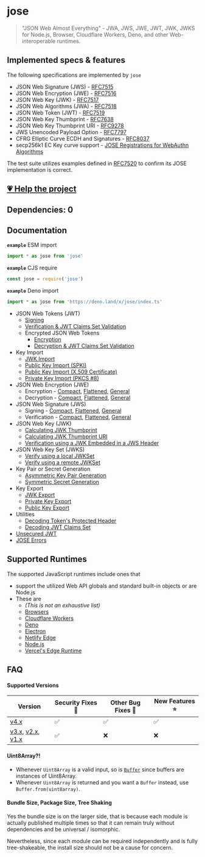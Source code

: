 # jose

> "JSON Web Almost Everything" - JWA, JWS, JWE, JWT, JWK, JWKS for Node.js, Browser, Cloudflare Workers, Deno, and other Web-interoperable runtimes.

## Implemented specs & features

The following specifications are implemented by `jose`

- JSON Web Signature (JWS) - [RFC7515][spec-jws]
- JSON Web Encryption (JWE) - [RFC7516][spec-jwe]
- JSON Web Key (JWK) - [RFC7517][spec-jwk]
- JSON Web Algorithms (JWA) - [RFC7518][spec-jwa]
- JSON Web Token (JWT) - [RFC7519][spec-jwt]
- JSON Web Key Thumbprint - [RFC7638][spec-thumbprint]
- JSON Web Key Thumbprint URI - [RFC9278][spec-thumbprint-uri]
- JWS Unencoded Payload Option - [RFC7797][spec-b64]
- CFRG Elliptic Curve ECDH and Signatures - [RFC8037][spec-okp]
- secp256k1 EC Key curve support - [JOSE Registrations for WebAuthn Algorithms][spec-secp256k1]

The test suite utilizes examples defined in [RFC7520][spec-cookbook] to confirm its JOSE
implementation is correct.

## [💗 Help the project](https://github.com/sponsors/panva)

## Dependencies: 0

## Documentation

**`example`** ESM import
```js
import * as jose from 'jose'
```

**`example`** CJS require
```js
const jose = require('jose')
```

**`example`** Deno import
```js
import * as jose from 'https://deno.land/x/jose/index.ts'
```

- JSON Web Tokens (JWT)
  - [Signing](docs/classes/jwt_sign.SignJWT.md#readme)
  - [Verification & JWT Claims Set Validation](docs/functions/jwt_verify.jwtVerify.md#readme)
  - Encrypted JSON Web Tokens
    - [Encryption](docs/classes/jwt_encrypt.EncryptJWT.md#readme)
    - [Decryption & JWT Claims Set Validation](docs/functions/jwt_decrypt.jwtDecrypt.md#readme)
- Key Import
  - [JWK Import](docs/functions/key_import.importJWK.md#readme)
  - [Public Key Import (SPKI)](docs/functions/key_import.importSPKI.md#readme)
  - [Public Key Import (X.509 Certificate)](docs/functions/key_import.importX509.md#readme)
  - [Private Key Import (PKCS #8)](docs/functions/key_import.importPKCS8.md#readme)
- JSON Web Encryption (JWE)
  - Encryption - [Compact](docs/classes/jwe_compact_encrypt.CompactEncrypt.md#readme), [Flattened](docs/classes/jwe_flattened_encrypt.FlattenedEncrypt.md#readme), [General](docs/classes/jwe_general_encrypt.GeneralEncrypt.md#readme)
  - Decryption - [Compact](docs/functions/jwe_compact_decrypt.compactDecrypt.md#readme), [Flattened](docs/functions/jwe_flattened_decrypt.flattenedDecrypt.md#readme), [General](docs/functions/jwe_general_decrypt.generalDecrypt.md#readme)
- JSON Web Signature (JWS)
  - Signing - [Compact](docs/classes/jws_compact_sign.CompactSign.md#readme), [Flattened](docs/classes/jws_flattened_sign.FlattenedSign.md#readme), [General](docs/classes/jws_general_sign.GeneralSign.md#readme)
  - Verification - [Compact](docs/functions/jws_compact_verify.compactVerify.md#readme), [Flattened](docs/functions/jws_flattened_verify.flattenedVerify.md#readme), [General](docs/functions/jws_general_verify.generalVerify.md#readme)
- JSON Web Key (JWK)
  - [Calculating JWK Thumbprint](docs/functions/jwk_thumbprint.calculateJwkThumbprint.md#readme)
  - [Calculating JWK Thumbprint URI](docs/functions/jwk_thumbprint.calculateJwkThumbprintUri.md#readme)
  - [Verification using a JWK Embedded in a JWS Header](docs/functions/jwk_embedded.EmbeddedJWK.md#readme)
- JSON Web Key Set (JWKS)
  - [Verify using a local JWKSet](docs/functions/jwks_local.createLocalJWKSet.md#readme)
  - [Verify using a remote JWKSet](docs/functions/jwks_remote.createRemoteJWKSet.md#readme)
- Key Pair or Secret Generation
  - [Asymmetric Key Pair Generation](docs/functions/key_generate_key_pair.generateKeyPair.md#readme)
  - [Symmetric Secret Generation](docs/functions/key_generate_secret.generateSecret.md#readme)
- Key Export
  - [JWK Export](docs/functions/key_export.exportJWK.md#readme)
  - [Private Key Export](docs/functions/key_export.exportPKCS8.md#readme)
  - [Public Key Export](docs/functions/key_export.exportSPKI.md#readme)
- Utilities
  - [Decoding Token's Protected Header](docs/functions/util_decode_protected_header.decodeProtectedHeader.md#readme)
  - [Decoding JWT Claims Set](docs/functions/util_decode_jwt.decodeJwt.md#readme)
- [Unsecured JWT](docs/classes/jwt_unsecured.UnsecuredJWT.md#readme)
- [JOSE Errors](docs/modules/util_errors.md#readme)

## Supported Runtimes

The supported JavaScript runtimes include ones that

- support the utilized Web API globals and standard built-in objects or are Node.js
- These are
  - _(This is not an exhaustive list)_
  - [Browsers](https://github.com/panva/jose/issues/263)
  - [Cloudflare Workers](https://github.com/panva/jose/issues/265)
  - [Deno](https://github.com/panva/jose/issues/266)
  - [Electron](https://github.com/panva/jose/issues/264)
  - [Netlify Edge](https://github.com/panva/jose/issues/266)
  - [Node.js](https://github.com/panva/jose/issues/262)
  - [Vercel's Edge Runtime](https://github.com/panva/jose/issues/301)

## FAQ

#### Supported Versions

| Version | Security Fixes 🔑 | Other Bug Fixes 🐞 | New Features ⭐ |
| ------- | --------- | -------- | -------- |
| [v4.x](https://github.com/panva/jose/tree/v4.x) | ✅ | ✅ | ✅ |
| [v3.x](https://github.com/panva/jose/tree/v3.x), [v2.x](https://github.com/panva/jose/tree/v2.x), [v1.x](https://github.com/panva/jose/tree/v1.x) | ✅ | ❌ | ❌ |

#### Uint8Array?!

- Whenever `Uint8Array` is a valid input, so is [`Buffer`](https://nodejs.org/api/buffer.html#buffer_buffer) since buffers are instances of Uint8Array.
- Whenever `Uint8Array` is returned and you want a `Buffer` instead, use `Buffer.from(uint8array)`.

#### Bundle Size, Package Size, Tree Shaking

Yes the bundle size is on the larger side, that is because each module is actually published 
multiple times so that it can remain truly without dependencies and be universal / isomorphic.

Nevertheless, since each module can be required independently and is fully tree-shakeable, the
install size should not be a cause for concern.

[spec-b64]: https://www.rfc-editor.org/rfc/rfc7797
[spec-cookbook]: https://www.rfc-editor.org/rfc/rfc7520
[spec-jwa]: https://www.rfc-editor.org/rfc/rfc7518
[spec-jwe]: https://www.rfc-editor.org/rfc/rfc7516
[spec-jwk]: https://www.rfc-editor.org/rfc/rfc7517
[spec-jws]: https://www.rfc-editor.org/rfc/rfc7515
[spec-jwt]: https://www.rfc-editor.org/rfc/rfc7519
[spec-okp]: https://www.rfc-editor.org/rfc/rfc8037
[spec-secp256k1]: https://www.rfc-editor.org/rfc/rfc8812
[spec-thumbprint]: https://www.rfc-editor.org/rfc/rfc7638
[spec-thumbprint-uri]: https://www.rfc-editor.org/rfc/rfc9278
